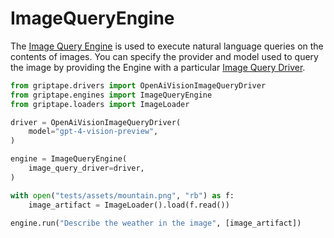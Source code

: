 # ImageQueryEngine

The [Image Query Engine](../../reference/griptape/engines/image_query/image_query_engine.md) is used to execute natural language queries on the contents of images. You can specify the provider and model used to query the image by providing the Engine with a particular [Image Query Driver](../drivers/image-query-drivers.md).

```python
from griptape.drivers import OpenAiVisionImageQueryDriver
from griptape.engines import ImageQueryEngine
from griptape.loaders import ImageLoader 

driver = OpenAiVisionImageQueryDriver(
    model="gpt-4-vision-preview",
)

engine = ImageQueryEngine(
    image_query_driver=driver,
)

with open("tests/assets/mountain.png", "rb") as f:
    image_artifact = ImageLoader().load(f.read())

engine.run("Describe the weather in the image", [image_artifact])
```
